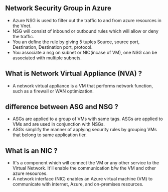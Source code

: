 ## Network Security Group in Azure

- Azure NSG is used to filter out the traffic to and from azure resources in the Vnet.
- NSG will consist of inbound or outbound rules which will allow or deny the traffic.
- You an define the rule by giving 5 tuples Source, source port, Destination, Destination port, protocol.
- You associate a nsg on subnet or NIC(incase of VM), one NSG can be associated with multiple subnets.

## What is Network Virtual Appliance (NVA) ?

- A network virtual appliance is a VM that performs network function, such as a firewall or WAN optimization.

## difference between ASG and NSG ?

- ASGs are applied to a group of VMs with same tags. ASGs are applied to VMs and are used in conjunction with NSGs.
- ASGs simplify the manner of applying security rules by grouping VMs that belong to same application tier.

## What is an NIC ?

- It's a component which will connect the VM or any other service to the Virtual Network. It'll enable the communication b/w the VM and other azure resources.
- A network interface (NIC) enables an Azure virtual machine (VM) to communicate with internet, Azure, and on-premises resources.
